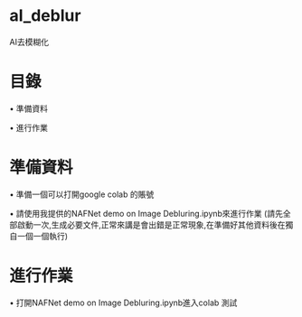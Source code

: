 # aI_deblur
AI去模糊化
# 目錄
• 準備資料

• 進行作業

# 準備資料 
• 準備一個可以打開google colab 的賬號

• 請使用我提供的NAFNet demo on Image Debluring.ipynb來進行作業
(請先全部啟動一次,生成必要文件,正常來講是會出錯是正常現象,在準備好其他資料後在獨自一個一個執行)
# 進行作業
• 打開NAFNet demo on Image Debluring.ipynb進入colab 測試


